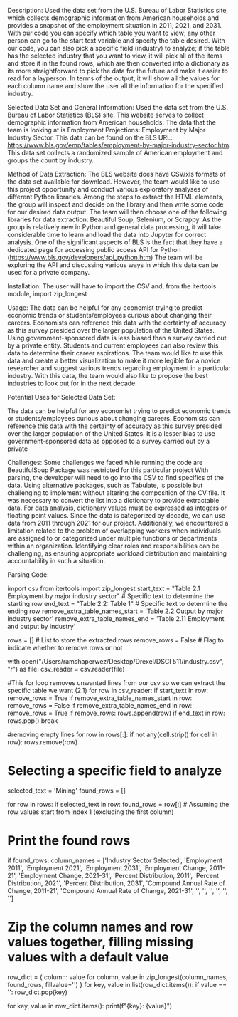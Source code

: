 Description:  Used the data set from the U.S. Bureau of Labor Statistics site, which collects demographic information from American households and provides a snapshot of the employment situation in 2011, 2021, and 2031. With our code you can specify which table you want to view; any other person can go to the start text variable and specify the table desired. With our code, you can also pick a specific field (industry) to analyze; if the table has the selected industry that you want to view, it will pick all of the items and store it in the found rows,  which are then converted into a dictionary as its more straightforward to pick the data for the future and make it easier to read for a layperson. In terms of the output, it will show all the values for each column name and show the user all the information for the specified industry.
 

Selected Data Set and General Information: 
Used the data set from the U.S. Bureau of Labor Statistics (BLS) site. This website serves to collect demographic information from American households. The data that the team is looking at is Employment Projections: Employment by Major Industry Sector. This data can be found on the BLS URL: https://www.bls.gov/emp/tables/employment-by-major-industry-sector.htm. This data set collects a randomized sample of American employment and groups the count by industry. 


Method of Data Extraction: 
The BLS website does have CSV/xls formats of the data set available for download. However, the team would like to use this project opportunity and conduct various exploratory analyses of different Python libraries. Among the steps to extract the HTML elements, the group will inspect and decide on the library and then write some code for our desired data output. The team will then choose one of the following libraries for data extraction: Beautiful Soup, Selenium, or Scrappy. As the group is relatively new in Python and general data processing, it will take considerable time to learn and load the data into Jupyter for correct analysis. One of the significant aspects of BLS is the fact that they have a dedicated page for accessing public access API for Python (https://www.bls.gov/developers/api_python.htm) The team will be exploring the API and discussing various ways in which this data can be used for a private company. 

 Installation: The user will have to import the CSV and, from the itertools module, import zip_longest


Usage:   The data can be helpful for any economist trying to predict economic trends or students/employees curious about changing their careers.  Economists can reference this data with the certainty of accuracy as this survey presided over the larger population of the United States. Using government-sponsored data is less biased than a survey carried out by a private entity. Students and current employees can also review this data to determine their career aspirations.  The team would like to use this data and create a better visualization to make it more legible for a novice researcher and suggest various trends regarding employment in a particular industry.  With this data, the team would also like to propose the best industries to look out for in the next decade.

 Potential Uses for Selected Data Set: 

The data can be helpful for any economist trying to predict economic trends or students/employees curious about changing careers. Economists can reference this data with the certainty of accuracy as this survey presided over the larger population of the United States. It is a lesser bias to use government-sponsored data as opposed to a survey carried out by a private 

 Challenges:
Some challenges we faced while running the code are BeautifulSoup Package was restricted for
this particular project With parsing, the developer will need to go into the CSV to find
specifics of the data. Using alternative packages, such as Tabulate, is possible but
challenging to implement without altering the composition of the CV file. It was necessary to
convert the list into a dictionary to provide extractable data. For data analysis, dictionary
values must be expressed as integers or floating point values. Since the data is categorized
by decade, we can use data from 2011 through 2021 for our project. Additionally, we
encountered a limitation related to the problem of overlapping workers when individuals are
assigned to or categorized under multiple functions or departments within an organization.
Identifying clear roles and responsibilities can be challenging, as ensuring appropriate
workload distribution and maintaining accountability in such a situation.


Parsing Code:  
 
import csv 
from itertools import zip_longest 
start_text = "Table 2.1 Employment by major industry sector"  # Specific text to determine the starting row 
end_text = "Table 2.2: Table 1"  # Specific text to determine the ending row 
remove_extra_table_names_start = 'Table 2.2 Output by major industry sector' 
remove_extra_table_names_end = 'Table 2.11 Employment and output by industry' 
  
rows = []  # List to store the extracted rows 
remove_rows = False  # Flag to indicate whether to remove rows or not 
  
with open("/Users/ramshaperwez/Desktop/Drexel/DSCI 511/industry.csv", "r") as file: 
csv_reader = csv.reader(file) 
 
#This for loop removes unwanted lines from our csv so we can extract the specific table we want (2.1) 
for row in csv_reader: 
    	if start_text in row: 
        	remove_rows = True 
    	if remove_extra_table_names_start in row: 
        	remove_rows = False 
    	if remove_extra_table_names_end in row: 
        	remove_rows = True 
    	if remove_rows: 
        	rows.append(row) 
    	if end_text in row: 
        	rows.pop() 
        	break 
        	 
#removing empty lines 
for row in rows[:]: 
    	if not any(cell.strip() for cell in row): 
        	rows.remove(row) 
  
# Selecting a specific field to analyze  
  
selected_text = 'Mining' 
found_rows = [] 
  
for row in rows: 
if selected_text in row: 
    	found_rows = row[:]  # Assuming the row values start from index 1 (excluding the first column) 
  
# Print the found rows 
if found_rows: 
column_names = ['Industry Sector Selected', 'Employment 2011', 'Employment 2021', 'Employment 2031', 'Employment Change, 2011-21', 'Employment Change, 2021-31', 'Percent Distribution, 2011', 'Percent Distribution, 2021', 'Percent Distribution, 2031', 'Compound Annual Rate of Change, 2011-21', 'Compound Annual Rate of Change, 2021-31', '', '', '', '', '', ''] 
  
# Zip the column names and row values together, filling missing values with a default value 
row_dict = { 
column: value 
for column, value in zip_longest(column_names, found_rows, fillvalue='') 
} 
for key, value in list(row_dict.items()): 
if value == '': 
    	row_dict.pop(key) 
 
for key, value in row_dict.items(): 
print(f"{key}: {value}") 
